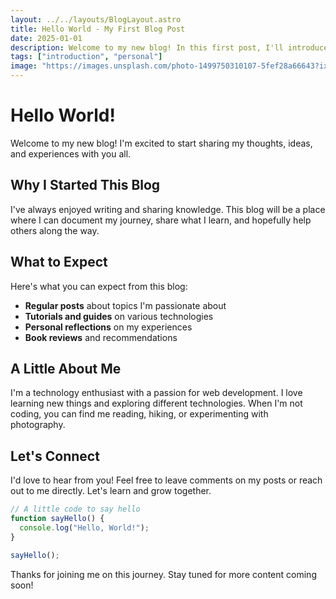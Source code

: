 ```yaml
---
layout: ../../layouts/BlogLayout.astro
title: Hello World - My First Blog Post
date: 2025-01-01
description: Welcome to my new blog! In this first post, I'll introduce myself and share what you can expect from this blog.
tags: ["introduction", "personal"]
image: "https://images.unsplash.com/photo-1499750310107-5fef28a66643?ixlib=rb-4.0.3&ixid=M3wxMjA3fDB8MHxwaG90by1wYWdlfHx8fGVufDB8fHx8fA%3D%3D&auto=format&fit=crop&w=2070&q=80"
---
```


# Hello World!

Welcome to my new blog! I'm excited to start sharing my thoughts, ideas, and experiences with you all.

## Why I Started This Blog

I've always enjoyed writing and sharing knowledge. This blog will be a place where I can document my journey, share what I learn, and hopefully help others along the way.

## What to Expect

Here's what you can expect from this blog:

- **Regular posts** about topics I'm passionate about
- **Tutorials and guides** on various technologies
- **Personal reflections** on my experiences
- **Book reviews** and recommendations

## A Little About Me

I'm a technology enthusiast with a passion for web development. I love learning new things and exploring different technologies. When I'm not coding, you can find me reading, hiking, or experimenting with photography.

## Let's Connect

I'd love to hear from you! Feel free to leave comments on my posts or reach out to me directly. Let's learn and grow together.

```javascript
// A little code to say hello
function sayHello() {
  console.log("Hello, World!");
}

sayHello();
```

Thanks for joining me on this journey. Stay tuned for more content coming soon!